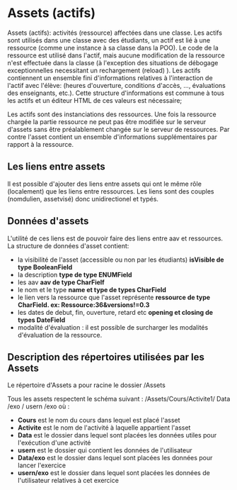   

#  Assets (actifs)


Assets (actifs): activités (ressource) affectées dans une classe. Les actifs sont utilisés dans une classe avec des étudiants, un actif est lié à une ressource (comme une instance à sa classe dans la POO). Le code de la ressource est utilisé dans l'actif, mais aucune modification de la ressource n'est effectuée dans la classe (à l'exception des situations de débogage exceptionnelles necessitant un rechargement (reload) ).
Les actifs contiennent un ensemble fini d'informations relatives à l'interaction de l'actif avec l'élève: (heures d'ouverture, conditions d'accès, ..., évaluations des enseignants, etc.). Cette structure d'informations est commune à tous les actifs et un éditeur HTML de ces valeurs est nécessaire;

Les actifs sont des instanciations des ressources. Une fois la ressource chargée la partie ressource ne peut pas être modifiée sur le serveur d'assets sans être préalablement changée sur le serveur de ressources.
Par contre l'asset contient un ensemble d'informations supplémentaires par rapport à la ressource.

## Les liens entre assets 
Il est possible d'ajouter des liens entre assets qui ont le même rôle (localement) que les liens entre ressources.
Les liens sont des couples (nomdulien, assetvisé) donc unidirectionel et typés.


##  Données d'assets

L'utilité de ces liens est de pouvoir faire des liens entre aav et ressources.
La structure de données d'asset contient:
* la visibilité de l'asset (accessible ou non par les étudiants) **isVisible de type BooleanField**
* la description **type de type ENUMField**
* les aav **aav de type CharFielf**
* le nom et le type **name et type de types CharField**
* le lien vers la ressource que l'asset représente **ressource de type CharField. ex: Ressource:36&versions!=0.3**
* les dates de debut, fin, ouverture, retard etc **opening et closing de types DateField**
* modalité d'évaluation : il est possible de surcharger les modalités d'évaluation de la ressource.

## Description des répertoires utilisées par les Assets
Le répertoire d'Assets a pour racine le dossier /Assets

Tous les assets respectent le schéma suivant : /Assets/Cours/Activite1/ Data  /exo 
                                                                       / usern /exo  où :
                                                                       
* **Cours** est le nom du cours dans lequel est placé l'asset
* **Activite** est le nom de l'activité à laquelle appartient l'asset 
* **Data** est le dossier dans lequel sont placées les données utiles pour l'exécution d'une activité
* **usern** est le dossier qui contient les données de l'utilisateur
* **Data/exo** est le dossier dans lequel sont placées les données pour lancer l'exercice
* **usern/exo** est le dossier dans lequel sont placées les données de l'utilisateur relatives à cet exercice


